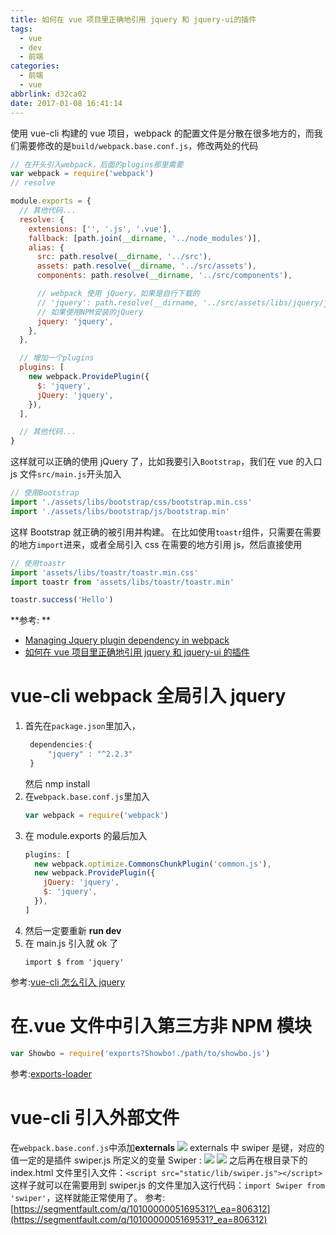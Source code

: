 ```yaml
---
title: 如何在 vue 项目里正确地引用 jquery 和 jquery-ui的插件
tags:
  - vue
  - dev
  - 前端
categories:
  - 前端
  - vue
abbrlink: d32ca02
date: 2017-01-08 16:41:14
---
```


使用 vue-cli 构建的 vue 项目，webpack 的配置文件是分散在很多地方的，而我们需要修改的是`build/webpack.base.conf.js`，修改两处的代码

<!-- more -->

```js
// 在开头引入webpack，后面的plugins那里需要
var webpack = require('webpack')
// resolve

module.exports = {
  // 其他代码...
  resolve: {
    extensions: ['', '.js', '.vue'],
    fallback: [path.join(__dirname, '../node_modules')],
    alias: {
      src: path.resolve(__dirname, '../src'),
      assets: path.resolve(__dirname, '../src/assets'),
      components: path.resolve(__dirname, '../src/components'),

      // webpack 使用 jQuery，如果是自行下载的
      // 'jquery': path.resolve(__dirname, '../src/assets/libs/jquery/jquery.min'),
      // 如果使用NPM安装的jQuery
      jquery: 'jquery',
    },
  },

  // 增加一个plugins
  plugins: [
    new webpack.ProvidePlugin({
      $: 'jquery',
      jQuery: 'jquery',
    }),
  ],

  // 其他代码...
}
```

这样就可以正确的使用 jQuery 了，比如我要引入`Bootstrap`，我们在 vue 的入口 js 文件`src/main.js`开头加入

```js
// 使用Bootstrap
import './assets/libs/bootstrap/css/bootstrap.min.css'
import './assets/libs/bootstrap/js/bootstrap.min'
```

这样 Bootstrap 就正确的被引用并构建。
在比如使用`toastr`组件，只需要在需要的地方`import`进来，或者全局引入 css 在需要的地方引用 js，然后直接使用

```js
// 使用toastr
import 'assets/libs/toastr/toastr.min.css'
import toastr from 'assets/libs/toastr/toastr.min'

toastr.success('Hello')
```

**参考: **

- [Managing Jquery plugin dependency in webpack](https://stackoverflow.com/questions/28969861/managing-jquery-plugin-dependency-in-webpack)
- [如何在 vue 项目里正确地引用 jquery 和 jquery-ui 的插件](https://forum.vuejs.org/topic/4976/%E5%A6%82%E4%BD%95%E5%9C%A8-vue-%E9%A1%B9%E7%9B%AE%E9%87%8C%E6%AD%A3%E7%A1%AE%E5%9C%B0%E5%BC%95%E7%94%A8-jquery-%E5%92%8C-jquery-ui%E7%9A%84%E6%8F%92%E4%BB%B6/2)

# vue-cli webpack 全局引入 jquery

1.  首先在`package.json`里加入，
    ```js
     dependencies:{
         "jquery" : "^2.2.3"
     }
    ```
    然后 nmp install
2.  在`webpack.base.conf.js`里加入
    ```js
    var webpack = require('webpack')
    ```
3.  在 module.exports 的最后加入
    ```js
    plugins: [
      new webpack.optimize.CommonsChunkPlugin('common.js'),
      new webpack.ProvidePlugin({
        jQuery: 'jquery',
        $: 'jquery',
      }),
    ]
    ```
4.  然后一定要重新 **run dev**
5.  在 main.js 引入就 ok 了
    ```
    import $ from 'jquery'
    ```

参考:[vue-cli 怎么引入 jquery](https://618cj.com/2016/08/24/vue-cli%E6%80%8E%E4%B9%88%E5%BC%95%E5%85%A5jquery/)

# 在.vue 文件中引入第三方非 NPM 模块

```js
var Showbo = require('exports?Showbo!./path/to/showbo.js')
```

参考:[exports-loader](https://webpack.github.io/docs/shimming-modules.html#exporting)

# vue-cli 引入外部文件

在`webpack.base.conf.js`中添加**externals**
![](https://segmentfault.com/img/bVvRpA)
externals 中 swiper 是键，对应的值一定的是插件 swiper.js 所定义的变量 Swiper :
![](https://segmentfault.com/img/bVvRpK)
![](https://segmentfault.com/img/bVvRpL)
之后再在根目录下的 index.html 文件里引入文件：`<script src="static/lib/swiper.js"></script>`
这样子就可以在需要用到 swiper.js 的文件里加入这行代码：`import Swiper from 'swiper'`，这样就能正常使用了。
参考: [https://segmentfault.com/q/1010000005169531?\_ea=806312](https://segmentfault.com/q/1010000005169531?_ea=806312)
